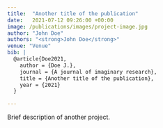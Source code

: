 ```yaml
---
title:  "Another title of the publication"
date:   2021-07-12 09:26:00 +00:00
image: /publications/images/project-image.jpg
author: "John Doe"
authors: "<strong>John Doe</strong>"
venue: "Venue"
bib: |
  @article{Doe2021,
    author = {Doe J.},
    journal = {A journal of imaginary research},
    title = {Another title of the publication},
    year = {2021}
  }

---
```

Brief description of another project.

